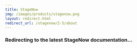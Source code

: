 ```yaml
---
title: StageNow
img: /images/products/stagenow.png
layout: redirect.html
redirect_url: /stagenow/2-5/about
---
```


### Redirecting to the latest StageNow documentation...
